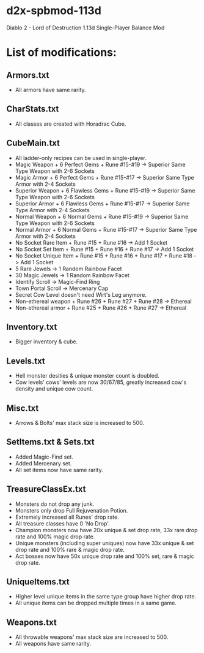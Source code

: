 # d2x-spbmod-113d
Diablo 2 - Lord of Destruction 1.13d Single-Player Balance Mod

# List of modifications:
## Armors.txt
- All armors have same rarity.
## CharStats.txt
- All classes are created with Horadrac Cube.
## CubeMain.txt
- All ladder-only recipes can be used in single-player.
- Magic Weapon + 6 Perfect Gems + Rune #15-#19 -> Superior Same Type Weapon with 2-6 Sockets
- Magic Armor + 6 Perfect Gems + Rune #15-#17 -> Superior Same Type Armor with 2-4 Sockets
- Superior Weapon + 6 Flawless Gems + Rune #15-#19 -> Superior Same Type Weapon with 2-6 Sockets
- Superior Armor + 6 Flawless Gems + Rune #15-#17 -> Superior Same Type Armor with 2-4 Sockets
- Normal Weapon + 6 Normal Gems + Rune #15-#19 -> Superior Same Type Weapon with 2-6 Sockets
- Normal Armor + 6 Normal Gems + Rune #15-#17 -> Superior Same Type Armor with 2-4 Sockets
- No Socket Rare Item + Rune #15 + Rune #16 -> Add 1 Socket
- No Socket Set Item + Rune #15 + Rune #16 + Rune #17 -> Add 1 Socket
- No Socket Unique Item + Rune #15 + Rune #16 + Rune #17 + Rune #18 -> Add 1 Socket
- 5 Rare Jewels -> 1 Random Rainbow Facet
- 30 Magic Jewels -> 1 Random Rainbow Facet
- Identify Scroll -> Magic-Find Ring
- Town Portal Scroll -> Mercenary Cap
- Secret Cow Level doesn't need Wirt's Leg anymore.
- Non-ethereal weapon + Rune #26 + Rune #27 + Rune #28 -> Ethereal
- Non-ethereal armor + Rune #25 + Rune #26 + Rune #27 -> Ethereal
## Inventory.txt
- Bigger inventory & cube.
## Levels.txt
- Hell monster desities & unique monster count is doubled.
- Cow levels' cows' levels are now 30/67/85, greatly increased cow's density and unique cow count.
## Misc.txt
- Arrows & Bolts' max stack size is increased to 500.
## SetItems.txt & Sets.txt
- Added Magic-Find set.
- Added Mercenary set.
- All set items now have same rarity.
## TreasureClassEx.txt
- Monsters do not drop any junk.
- Monsters only drop Full Rejuvenation Potion.
- Extremely increased all Runes' drop rate.
- All treasure classes have 0 'No Drop'.
- Champion monsters now have 20x unique & set drop rate, 33x rare drop rate and 100% magic drop rate.
- Unique monsters (including super uniques) now have 33x unique & set drop rate and 100% rare & magic drop rate.
- Act bosses now have 50x unique drop rate and 100% set, rare & magic drop rate.
## UniqueItems.txt
- Higher level unique items in the same type group have higher drop rate.
- All unique items can be dropped multiple times in a same game.
## Weapons.txt
- All throwable weapons' max stack size are increased to 500.
- All weapons have same rarity.
